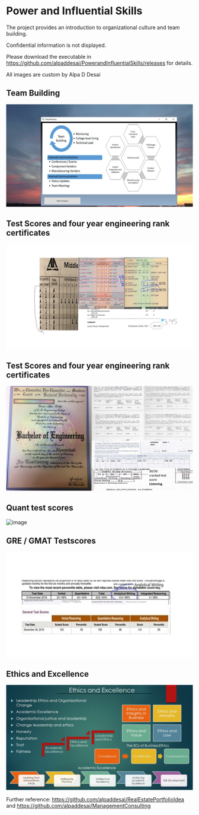 # Power and Influential Skills

The project provides an introduction to organizational culture and team building. 

Confidential information is not displayed.

Please download the executable in https://github.com/alpaddesai/PowerandInfluentialSkills/releases for details. 

All images are custom by Alpa D Desai 

## Team Building
![image](TeamBuilding.png)

## Test Scores and four year engineering rank certificates
![image](Grades_marks.jpg)

## Test Scores and four year engineering rank certificates
![image](Bachelor's.jpg)

## Quant test scores
![image](Quant.jpg)

## GRE / GMAT Testscores
![image](GREGMAT.jpg)

## Ethics and Excellence
![image](Ethics.jpg)

Further reference: https://github.com/alpaddesai/RealEstatePortfolioIdea  and https://github.com/alpaddesai/ManagementConsulting

